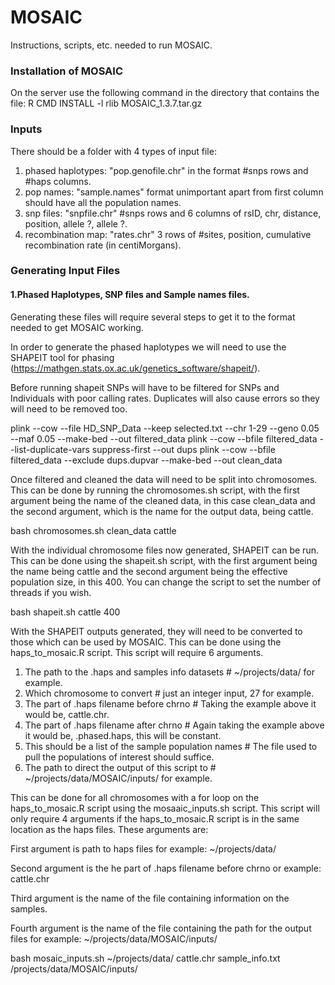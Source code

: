 # MOSAIC
Instructions, scripts, etc. needed to run MOSAIC.

### Installation of MOSAIC ###
On the server use the following command in the directory that contains the file:
R CMD INSTALL -l rlib MOSAIC_1.3.7.tar.gz

### Inputs ###
There should be a folder with 4 types of input file:

1. phased haplotypes: "pop.genofile.chr" in the format #snps rows and #haps columns.
2. pop names: "sample.names" format unimportant apart from first column should have all the population names.
3. snp files: "snpfile.chr" #snps rows and 6 columns of rsID, chr, distance, position, allele ?, allele ?. 
4. recombination map: "rates.chr" 3 rows of #sites, position, cumulative recombination rate (in centiMorgans). 

### Generating Input Files ###

#### 1.Phased Haplotypes, SNP files and Sample names files.
Generating these files will require several steps to get it to the format needed to get MOSAIC working. 

In order to generate the phased haplotypes we will need to use the SHAPEIT tool for phasing (https://mathgen.stats.ox.ac.uk/genetics_software/shapeit/).

Before running shapeit SNPs will have to be filtered for SNPs and Individuals with poor calling rates. Duplicates will also cause errors so they will need to be removed too.

plink --cow --file HD_SNP_Data --keep selected.txt --chr 1-29 --geno 0.05 --maf 0.05 --make-bed --out filtered_data
plink --cow --bfile filtered_data --list-duplicate-vars suppress-first --out dups
plink --cow --bfile filtered_data --exclude dups.dupvar --make-bed --out clean_data

Once filtered and cleaned the data will need to be split into chromosomes. This can be done by running the chromosomes.sh script, with the first argument being the name of the cleaned data, in this case clean_data and the second argument, which is the name for the output data, being cattle. 

bash chromosomes.sh clean_data cattle

With the individual chromosome files now generated, SHAPEIT can be run. This can be done using the shapeit.sh script, with the first argument being the name being cattle and the second argument being the effective population size, in this 400. You can change the script to set the number of threads if you wish.

bash shapeit.sh cattle 400

With the SHAPEIT outputs generated, they will need to be converted to those which can be used by MOSAIC. This can be done using the haps_to_mosaic.R script. This script will require 6 arguments. 

1. The path to the .haps and samples info datasets # ~/projects/data/ for example.
2. Which chromosome to convert # just an integer input, 27 for example.
3. The part of .haps filename before chrno # Taking the example above it would be, cattle.chr.
4. The part of .haps filename after chrno # Again taking the example above it would be, .phased.haps, this will be constant.
5. This should be a list of the sample population names # The file used to pull the populations of interest should suffice.
6. The path to direct the output of this script to # ~/projects/data/MOSAIC/inputs/ for example.

This can be done for all chromosomes with a for loop on the haps_to_mosaic.R script using the mosaaic_inputs.sh script. This script will only require 4 arguments if the haps_to_mosaic.R script is in the same location as the haps files. These arguments are:

First argument is path to haps files for example: ~/projects/data/

Second argument is the he part of .haps filename before chrno or example: cattle.chr 

Third argument is the name of the file containing information on the samples. 

Fourth argument is the name of the file containing the path for the output files for example: ~/projects/data/MOSAIC/inputs/

bash mosaic_inputs.sh ~/projects/data/ cattle.chr sample_info.txt /projects/data/MOSAIC/inputs/


